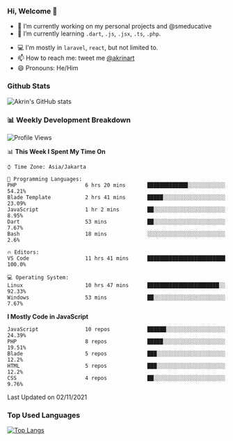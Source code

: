### Hi, Welcome 👋

<!--
**akrindev/akrindev** is a ✨ _special_ ✨ repository because its `README.md` (this file) appears on your GitHub profile.

Here are some ideas to get you started:
-->


- 🔭 I’m currently working on my personal projects and @smeducative
- 🌱 I’m currently learning `.dart`, `.js`, `.jsx`, `.ts`, `.php`.
<!-- - 👯 I’m looking to collaborate on -->
<!-- - 🤔 I’m looking for help with ... -->
- 💻 I'm mostly in `laravel`, `react`, but not limited to.
- 📫 How to reach me: tweet me [@akrinart](https://twitter.com/Akrinart)
- 😄 Pronouns: He/Him


### Github Stats
![Akrin's GitHub stats](https://github-readme-stats.vercel.app/api?username=akrindev&show_icons=true&theme=react&count_private=true)

### 📊 Weekly Development Breakdown

<!--START_SECTION:waka-->
![Profile Views](http://img.shields.io/badge/Profile%20Views-7-blue)

📊 **This Week I Spent My Time On** 

```text
⌚︎ Time Zone: Asia/Jakarta

💬 Programming Languages: 
PHP                      6 hrs 20 mins       █████████████░░░░░░░░░░░░   54.21% 
Blade Template           2 hrs 41 mins       █████░░░░░░░░░░░░░░░░░░░░   23.09% 
JavaScript               1 hr 2 mins         ██░░░░░░░░░░░░░░░░░░░░░░░   8.95% 
Dart                     53 mins             ██░░░░░░░░░░░░░░░░░░░░░░░   7.67% 
Bash                     18 mins             ░░░░░░░░░░░░░░░░░░░░░░░░░   2.6%

🔥 Editors: 
VS Code                  11 hrs 41 mins      █████████████████████████   100.0%

💻 Operating System: 
Linux                    10 hrs 47 mins      ███████████████████████░░   92.33% 
Windows                  53 mins             ██░░░░░░░░░░░░░░░░░░░░░░░   7.67%

```

**I Mostly Code in JavaScript** 

```text
JavaScript               10 repos            ██████░░░░░░░░░░░░░░░░░░░   24.39% 
PHP                      8 repos             █████░░░░░░░░░░░░░░░░░░░░   19.51% 
Blade                    5 repos             ███░░░░░░░░░░░░░░░░░░░░░░   12.2% 
HTML                     5 repos             ███░░░░░░░░░░░░░░░░░░░░░░   12.2% 
CSS                      4 repos             ██░░░░░░░░░░░░░░░░░░░░░░░   9.76%

```



 Last Updated on 02/11/2021
<!--END_SECTION:waka-->

### Top Used Languages
[![Top Langs](https://github-readme-stats.vercel.app/api/top-langs/?username=akrindev&hide=blade,html&langs_count=4)](https://github.com/akrindev)
